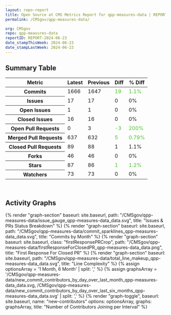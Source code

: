 ```yaml
---
layout: repo-report
title: Open Source at CMS Metrics Report for qpp-measures-data | REPORT-2024-06-23
permalink: /CMSgov/qpp-measures-data/

org: CMSgov
repo: qpp-measures-data
reportID: REPORT-2024-06-23
date_stampThisWeek: 2024-06-23
date_stampLastWeek: 2024-06-23
---
```

<div class="summary-table">
  <table class="usa-table usa-table--borderless">
    <h2> Summary Table </h2>
    <thead>
      <tr>
        <th scope="col">Metric</th>
        <th scope="col">Latest</th>
        <th scope="col">Previous</th>
        <th scope="col">Diff</th>
        <th scope="col">% Diff</th>
      </tr>
    </thead>
    <tbody>
      <tr>
        <th scope="row">Commits</th>
        <td>1666</td>
        <td>1647</td>
        <td style="color: #45c527" >19</td>
        <td style="color: #45c527" >1.1%</td>
      </tr>
      <tr>
        <th scope="row">Issues</th>
        <td>17</td>
        <td>17</td>
        <td style="" >0</td>
        <td style="" >0%</td>
      </tr>
      <tr>
        <th scope="row">Open Issues</th>
        <td>1</td>
        <td>1</td>
        <td style="" >0</td>
        <td style="" >0%</td>
      </tr>
      <tr>
        <th scope="row">Closed Issues</th>
        <td>16</td>
        <td>16</td>
        <td style="" >0</td>
        <td style="" >0%</td>
      </tr>
      <tr>
        <th scope="row">Open Pull Requests</th>
        <td>0</td>
        <td>3</td>
        <td style="color: #45c527" >-3</td>
        <td style="color: #45c527" >200%</td>
      </tr>
      <tr>
        <th scope="row">Merged Pull Requests</th>
        <td>637</td>
        <td>632</td>
        <td style="color: #45c527" >5</td>
        <td style="color: #45c527" >0.79%</td>
      </tr>
      <tr>
        <th scope="row">Closed Pull Requests</th>
        <td>89</td>
        <td>88</td>
        <td style="" >1</td>
        <td style="" >1.1%</td>
      </tr>
      <tr>
        <th scope="row">Forks</th>
        <td>46</td>
        <td>46</td>
        <td style="" >0</td>
        <td style="" >0%</td>
      </tr>
      <tr>
        <th scope="row">Stars</th>
        <td>87</td>
        <td>86</td>
        <td style="color: #45c527" >1</td>
        <td style="color: #45c527" >1.2%</td>
      </tr>
      <tr>
        <th scope="row">Watchers</th>
        <td>73</td>
        <td>73</td>
        <td style="" >0</td>
        <td style="" >0%</td>
      </tr>
    </tbody>
  </table>
</div>
<div class="graph-container">
  <br>
  <h2>Activity Graphs</h2>
  <div class="all-graphs">
    <!--- Issues/PRs Status Breakdown Graph -->
    {% render "graph-section"  baseurl: site.baseurl, path: "/CMSgov/qpp-measures-data/issue_gauge_qpp-measures-data_data.svg", title: "Issues & PRs Status Breakdown" %}
    <!--- Contributor Activity Line Graph -->
    {% render "graph-section" baseurl: site.baseurl, path: "/CMSgov/qpp-measures-data/commit_sparklines_qpp-measures-data_data.svg", title: "Commits by Month" %}
    <!--- First Response For Closed PR Scatterplot -->
    {% render "graph-section" baseurl: site.baseurl, class: "firstResponsePRCrop", path: "/CMSgov/qpp-measures-data/firstResponseForClosedPR_qpp-measures-data_data.png", title: "First Response For Closed PR" %}
    <!--- Line Complexity Graphs -->
    {% render "graph-section" baseurl: site.baseurl, path: "/CMSgov/qpp-measures-data/total_line_makeup_qpp-measures-data_data.svg", title: "Line Complexity" %}
    <!--- New Commit Contributors by Day over Last Month and Last 6 Months -->
      {% assign optionsArray = '1 Month, 6 Month' | split: ',' %}
      {% assign graphsArray = '/CMSgov/qpp-measures-data/new_commit_contributors_by_day_over_last_month_qpp-measures-data_data.svg, /CMSgov/qpp-measures-data/new_commit_contributors_by_day_over_last_six_months_qpp-measures-data_data.svg' | split: ',' %}
      {% render "graph-toggle", baseurl: site.baseurl, name: "new-contributors" options: optionsArray, graphs: graphsArray, title: "Number of Contributors Joining per Interval" %}
</div>